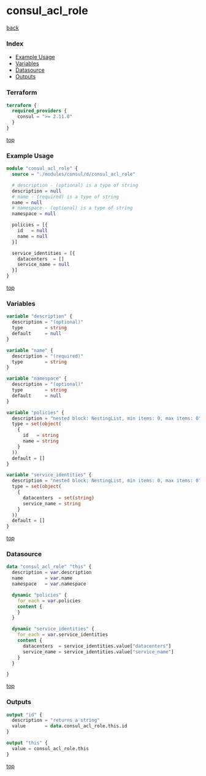 # consul_acl_role

[back](../consul.md)

### Index

- [Example Usage](#example-usage)
- [Variables](#variables)
- [Datasource](#datasource)
- [Outputs](#outputs)

### Terraform

```terraform
terraform {
  required_providers {
    consul = ">= 2.11.0"
  }
}
```

[top](#index)

### Example Usage

```terraform
module "consul_acl_role" {
  source = "./modules/consul/d/consul_acl_role"

  # description - (optional) is a type of string
  description = null
  # name - (required) is a type of string
  name = null
  # namespace - (optional) is a type of string
  namespace = null

  policies = [{
    id   = null
    name = null
  }]

  service_identities = [{
    datacenters  = []
    service_name = null
  }]
}
```

[top](#index)

### Variables

```terraform
variable "description" {
  description = "(optional)"
  type        = string
  default     = null
}

variable "name" {
  description = "(required)"
  type        = string
}

variable "namespace" {
  description = "(optional)"
  type        = string
  default     = null
}

variable "policies" {
  description = "nested block: NestingList, min items: 0, max items: 0"
  type = set(object(
    {
      id   = string
      name = string
    }
  ))
  default = []
}

variable "service_identities" {
  description = "nested block: NestingList, min items: 0, max items: 0"
  type = set(object(
    {
      datacenters  = set(string)
      service_name = string
    }
  ))
  default = []
}
```

[top](#index)

### Datasource

```terraform
data "consul_acl_role" "this" {
  description = var.description
  name        = var.name
  namespace   = var.namespace

  dynamic "policies" {
    for_each = var.policies
    content {
    }
  }

  dynamic "service_identities" {
    for_each = var.service_identities
    content {
      datacenters  = service_identities.value["datacenters"]
      service_name = service_identities.value["service_name"]
    }
  }

}
```

[top](#index)

### Outputs

```terraform
output "id" {
  description = "returns a string"
  value       = data.consul_acl_role.this.id
}

output "this" {
  value = consul_acl_role.this
}
```

[top](#index)